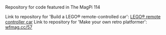 Repository for code featured in The MagPi 114

Link to repository for 'Build a LEGO® remote-controlled car': [LEGO® remote controller car](https://github.com/RaspberryPiLearning/lego-robot-car)
Link to repository for 'Make your own retro platformer': [wfmag.cc/57](https://wfmag.cc/57)